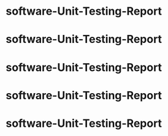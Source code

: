 # software-Unit-Testing-Report
# software-Unit-Testing-Report
# software-Unit-Testing-Report
# software-Unit-Testing-Report
# software-Unit-Testing-Report
